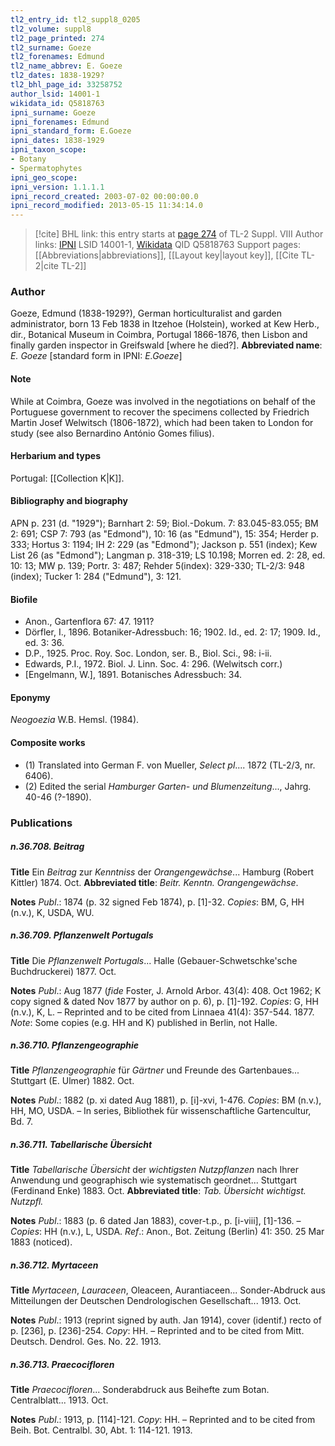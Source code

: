 ```yaml
---
tl2_entry_id: tl2_suppl8_0205
tl2_volume: suppl8
tl2_page_printed: 274
tl2_surname: Goeze
tl2_forenames: Edmund
tl2_name_abbrev: E. Goeze
tl2_dates: 1838-1929?
tl2_bhl_page_id: 33258752
author_lsid: 14001-1
wikidata_id: Q5818763
ipni_surname: Goeze
ipni_forenames: Edmund
ipni_standard_form: E.Goeze
ipni_dates: 1838-1929
ipni_taxon_scope: 
- Botany
- Spermatophytes
ipni_geo_scope: 
ipni_version: 1.1.1.1
ipni_record_created: 2003-07-02 00:00:00.0
ipni_record_modified: 2013-05-15 11:34:14.0
---
```


> [!cite] BHL link: this entry starts at [page 274](https://www.biodiversitylibrary.org/page/33258752) of TL-2 Suppl. VIII
> Author links: [IPNI](https://www.ipni.org/a/14001-1) LSID 14001-1, [Wikidata](https://www.wikidata.org/wiki/Q5818763) QID Q5818763
> Support pages: [[Abbreviations|abbreviations]], [[Layout key|layout key]], [[Cite TL-2|cite TL-2]]

### Author

Goeze, Edmund (1838-1929?), German horticulturalist and garden administrator, born 13 Feb 1838 in Itzehoe (Holstein), worked at Kew Herb., dir., Botanical Museum in Coimbra, Portugal 1866-1876, then Lisbon and finally garden inspector in Greifswald \[where he died?\]. 
**Abbreviated name**: *E. Goeze* \[standard form in IPNI: *E.Goeze*\]

#### Note

While at Coimbra, Goeze was involved in the negotiations on behalf of the Portuguese government to recover the specimens collected by Friedrich Martin Josef Welwitsch (1806-1872), which had been taken to London for study (see also Bernardino António Gomes filius).

#### Herbarium and types

Portugal: [[Collection K|K]].

#### Bibliography and biography

APN p. 231 (d. "1929"); Barnhart 2: 59; Biol.-Dokum. 7: 83.045-83.055; BM 2: 691; CSP 7: 793 (as "Edmond"), 10: 16 (as "Edmund"), 15: 354; Herder p. 333; Hortus 3: 1194; IH 2: 229 (as "Edmond"); Jackson p. 551 (index); Kew List 26 (as "Edmond"); Langman p. 318-319; LS 10.198; Morren ed. 2: 28, ed. 10: 13; MW p. 139; Portr. 3: 487; Rehder 5(index): 329-330; TL-2/3: 948 (index); Tucker 1: 284 ("Edmund"), 3: 121.

#### Biofile

- Anon., Gartenflora 67: 47. 1911?
- Dörfler, I., 1896. Botaniker-Adressbuch: 16; 1902. Id., ed. 2: 17; 1909. Id., ed. 3: 36.
- D.P., 1925. Proc. Roy. Soc. London, ser. B., Biol. Sci., 98: i-ii.
- Edwards, P.I., 1972. Biol. J. Linn. Soc. 4: 296. (Welwitsch corr.)
- \[Engelmann, W.\], 1891. Botanisches Adressbuch: 34.

#### Eponymy

*Neogoezia* W.B. Hemsl. (1984).

#### Composite works

- (1) Translated into German F. von Mueller, *Select pl*.... 1872 (TL-2/3, nr. 6406).
- (2) Edited the serial *Hamburger Garten- und Blumenzeitung*..., Jahrg. 40-46 (?-1890).

### Publications

##### n.36.708. Beitrag

**Title**
Ein *Beitrag* zur *Kenntniss* der *Orangengewächse*... Hamburg (Robert Kittler) 1874. Oct.
**Abbreviated title**: *Beitr. Kenntn. Orangengewächse*.

**Notes**
*Publ*.: 1874 (p. 32 signed Feb 1874), p. \[1\]-32. *Copies*: BM, G, HH (n.v.), K, USDA, WU.

##### n.36.709. Pflanzenwelt Portugals

**Title**
Die *Pflanzenwelt Portugals*... Halle (Gebauer-Schwetschke'sche Buchdruckerei) 1877. Oct.

**Notes**
*Publ*.: Aug 1877 (*fide* Foster, J. Arnold Arbor. 43(4): 408. Oct 1962; K copy signed & dated Nov 1877 by author on p. 6), p. \[1\]-192. *Copies*: G, HH (n.v.), K, L. – Reprinted and to be cited from Linnaea 41(4): 357-544. 1877.
*Note*: Some copies (e.g. HH and K) published in Berlin, not Halle.

##### n.36.710. Pflanzengeographie

**Title**
*Pflanzengeographie* für *Gärtner* und Freunde des Gartenbaues... Stuttgart (E. Ulmer) 1882. Oct.

**Notes**
*Publ*.: 1882 (p. xi dated Aug 1881), p. \[i\]-xvi, 1-476. *Copies*: BM (n.v.), HH, MO, USDA. – In series, Bibliothek für wissenschaftliche Gartencultur, Bd. 7.

##### n.36.711. Tabellarische Übersicht

**Title**
*Tabellarische Übersicht* der *wichtigsten Nutzpflanzen* nach Ihrer Anwendung und geographisch wie systematisch geordnet... Stuttgart (Ferdinand Enke) 1883. Oct.
**Abbreviated title**: *Tab. Übersicht wichtigst. Nutzpfl.*

**Notes**
*Publ*.: 1883 (p. 6 dated Jan 1883), cover-t.p., p. \[i-viii\], \[1\]-136. – *Copies*: HH (n.v.), L, USDA.
*Ref*.: Anon., Bot. Zeitung (Berlin) 41: 350. 25 Mar 1883 (noticed).

##### n.36.712. Myrtaceen

**Title**
*Myrtaceen*, *Lauraceen*, Oleaceen, Aurantiaceen... Sonder-Abdruck aus Mitteilungen der Deutschen Dendrologischen Gesellschaft... 1913. Oct.

**Notes**
*Publ*.: 1913 (reprint signed by auth. Jan 1914), cover (identif.) recto of p. \[236\], p. \[236\]-254. *Copy*: HH. – Reprinted and to be cited from Mitt. Deutsch. Dendrol. Ges. No. 22. 1913.

##### n.36.713. Praecocifloren

**Title**
*Praecocifloren*... Sonderabdruck aus Beihefte zum Botan. Centralblatt... 1913. Oct.

**Notes**
*Publ*.: 1913, p. \[114\]-121. *Copy*: HH. – Reprinted and to be cited from Beih. Bot. Centralbl. 30, Abt. 1: 114-121. 1913.

